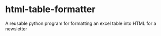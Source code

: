 # html-table-formatter
A reusable python program for formatting an excel table into HTML for a newsletter
